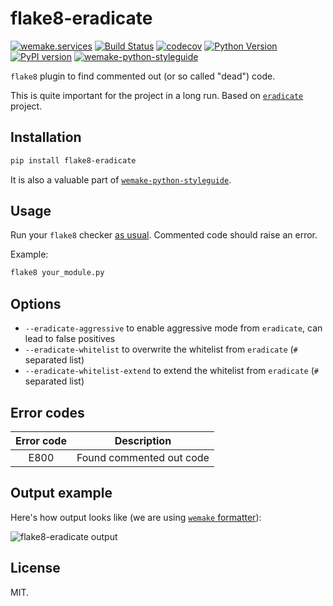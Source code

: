 # flake8-eradicate

[![wemake.services](https://img.shields.io/badge/-wemake.services-green.svg?label=%20&logo=data%3Aimage%2Fpng%3Bbase64%2CiVBORw0KGgoAAAANSUhEUgAAABAAAAAQCAMAAAAoLQ9TAAAABGdBTUEAALGPC%2FxhBQAAAAFzUkdCAK7OHOkAAAAbUExURQAAAAAAAAAAAAAAAAAAAAAAAAAAAAAAAP%2F%2F%2F5TvxDIAAAAIdFJOUwAjRA8xXANAL%2Bv0SAAAADNJREFUGNNjYCAIOJjRBdBFWMkVQeGzcHAwksJnAPPZGOGAASzPzAEHEGVsLExQwE7YswCb7AFZSF3bbAAAAABJRU5ErkJggg%3D%3D)](https://wemake-services.github.io)
[![Build Status](https://github.com/wemake-services/flake8-eradicate/workflows/test/badge.svg?branch=master&event=push)](https://github.com/wemake-services/flake8-eradicate/actions?query=workflow%3Atest)
[![codecov](https://codecov.io/gh/wemake-services/flake8-eradicate/branch/master/graph/badge.svg)](https://codecov.io/gh/wemake-services/flake8-eradicate)
[![Python Version](https://img.shields.io/pypi/pyversions/flake8-eradicate.svg)](https://pypi.org/project/flake8-eradicate/)
[![PyPI version](https://badge.fury.io/py/flake8-eradicate.svg)](https://pypi.org/project/flake8-eradicate/)
[![wemake-python-styleguide](https://img.shields.io/badge/style-wemake-000000.svg)](https://github.com/wemake-services/wemake-python-styleguide)

`flake8` plugin to find commented out (or so called "dead") code.

This is quite important for the project in a long run.
Based on [`eradicate`](https://github.com/myint/eradicate) project.


## Installation

```bash
pip install flake8-eradicate
```

It is also a valuable part of [`wemake-python-styleguide`](https://github.com/wemake-services/wemake-python-styleguide).


## Usage

Run your `flake8` checker [as usual](http://flake8.pycqa.org/en/latest/user/invocation.html).
Commented code should raise an error.

Example:

```bash
flake8 your_module.py
```


## Options

- `--eradicate-aggressive` to enable aggressive mode from `eradicate`, can lead to false positives
- `--eradicate-whitelist` to overwrite the whitelist from `eradicate` (`#` separated list)
- `--eradicate-whitelist-extend` to extend the whitelist from `eradicate` (`#` separated list)


## Error codes

| Error code |        Description       |
|:----------:|:------------------------:|
|    E800    | Found commented out code |


## Output example

Here's how output looks like (we are using [`wemake` formatter](https://wemake-python-styleguide.rtfd.io/en/latest/pages/usage/formatter.html)):



![flake8-eradicate output](https://raw.githubusercontent.com/wemake-services/flake8-eradicate/master/eradicate.png)


## License

MIT.

